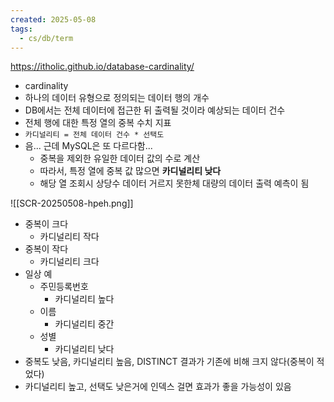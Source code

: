 ```yaml
---
created: 2025-05-08
tags:
  - cs/db/term
---
```

https://itholic.github.io/database-cardinality/
- cardinality
- 하나의 데이터 유형으로 정의되는 데이터 행의 개수
- DB에서는 전체 데이터에 접근한 뒤 출력될 것이라 예상되는 데이터 건수
- 전체 행에 대한 특정 열의 중복 수치 지표
- `카디널리티 = 전체 데이터 건수 * 선택도`
- 음... 근데 MySQL은 또 다르다함...
	- 중복을 제외한 유일한 데이터 값의 수로 계산
	- 따라서, 특정 열에 중복 값 많으면 **카디널리티 낮다**
	- 해당 열 조회시 상당수 데이터 거르지 못한체 대량의 데이터 출력 예측이 됨

![[SCR-20250508-hpeh.png]]
- 중복이 크다
	- 카디널리티 작다
- 중복이 작다
	- 카디널리티 크다
- 일상 예
	- 주민등록번호
		- 카디널리티 높다
	- 이름
		- 카디널리티 중간
	- 성별
		- 카디널리티 낮다
- 중복도 낮음, 카디널리티 높음, DISTINCT 결과가 기존에 비해 크지 않다(중복이 적었다)
- 카디널리티 높고, 선택도 낮은거에 인덱스 걸면 효과가 좋을 가능성이 있음